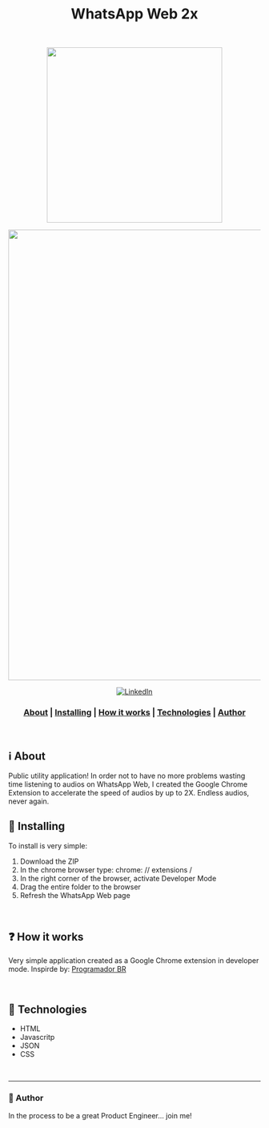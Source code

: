 <h1 align="center">
WhatsApp Web 2x <br />
</h1>

<br />
<p align="center">
<img src="https://ik.imagekit.io/tdrippvoj8/whatsapp2x/logo-whatsapp2x_JigvRqG3y.png" width="350"></p>
<p align="center"> 
<img src="https://ik.imagekit.io/tdrippvoj8/whatsapp2x/whatsapp2x-gif1_u1msWXJ3e.gif" width="900"></p>
<p align="center">
  <a href="https://www.linkedin.com/in/caioledesma/" >
<img alt="LinkedIn" src="https://img.shields.io/badge/LinkedIn-Caio%20Ledesma-blue?style=flat-square&logo=linkedin">
  </a>
</p>

<h3 align="center">  
  <a href="#information_source-about">About</a> |
  <a href="#wrench-installing">Installing</a> | 
  <a href="#question-how-it-works">How it works</a> | 
  <a href="#rocket-technologies">Technologies</a> | 
  <a href="#wave-author">Author</a> 
</h3>

<br />

## :information_source: About

Public utility application! In order not to have no more problems wasting time listening to audios on WhatsApp Web, I created the Google Chrome Extension to accelerate the speed of audios by up to 2X. Endless audios, never again.


## :wrench: Installing

To install is very simple:
1. Download the ZIP
2. In the chrome browser type: chrome: // extensions /
3. In the right corner of the browser, activate Developer Mode
4. Drag the entire folder to the browser
5. Refresh the WhatsApp Web page

<br />

## :question: How it works

Very simple application created as a Google Chrome extension in developer mode. Inspirde by: <a href="https://www.youtube.com/watch?v=j0Ih1xVyKbY">Programador BR</a>

<br />

## :rocket: Technologies

- HTML
- Javascritp
- JSON
- CSS

<br />

---


### :wave: Author
In the process to be a great Product Engineer... join me! 

